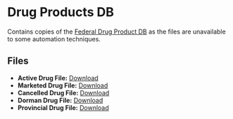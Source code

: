 # Drug Products DB

Contains copies of the [Federal Drug Product DB](https://www.canada.ca/en/health-canada/services/drugs-health-products/drug-products/drug-product-database.html) as the files are unavailable to some automation techniques.

## Files

- **Active Drug File:** [Download](https://www.canada.ca/content/dam/hc-sc/documents/services/drug-product-database/allfiles_ap.zip)
- **Marketed Drug File:** [Download](https://www.canada.ca/content/dam/hc-sc/documents/services/drug-product-database/allfiles.zip)
- **Cancelled Drug File:** [Download](https://www.canada.ca/content/dam/hc-sc/documents/services/drug-product-database/allfiles_ia.zip)
- **Dorman Drug File:** [Download](https://www.canada.ca/content/dam/hc-sc/documents/services/drug-product-database/allfiles_dr.zip)
- **Provincial Drug File:** [Download](https://www.health.gov.bc.ca/pharmacare/outgoing/pddf.zip)
